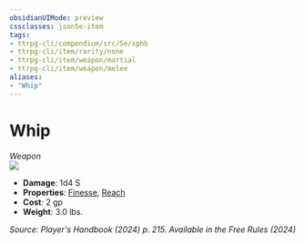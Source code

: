 ```yaml
---
obsidianUIMode: preview
cssclasses: json5e-item
tags:
- ttrpg-cli/compendium/src/5e/xphb
- ttrpg-cli/item/rarity/none
- ttrpg-cli/item/weapon/martial
- ttrpg-cli/item/weapon/melee
aliases: 
- "Whip"
---
```

# Whip
*Weapon*  
![](3-Mechanics/CLI/items/img/whip.webp#right)

- **Damage**: 1d4 S
- **Properties**: [Finesse](3-Mechanics/CLI/rules/item-properties.md#Finesse), [Reach](3-Mechanics/CLI/rules/item-properties.md#Reach)
- **Cost**: 2 gp
- **Weight**: 3.0 lbs.

*Source: Player's Handbook (2024) p. 215. Available in the Free Rules (2024)*